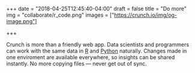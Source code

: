 +++
date = "2018-04-25T12:45:40-04:00"
draft = false
title = "Do more"
img = "collaborate/r_code.png"
images = ["https://crunch.io/img/og-image.png"]

+++

Crunch is more than a friendly web app. Data scientists and programmers can work with the same data in [R](/r/) and [Python](https://github.com/Crunch-io?utf8=✓&q=&type=source&language=python) naturally. Changes made in one enviroment are available everywhere, so insights can be shared instantly. No more copying files — never get out of sync.
